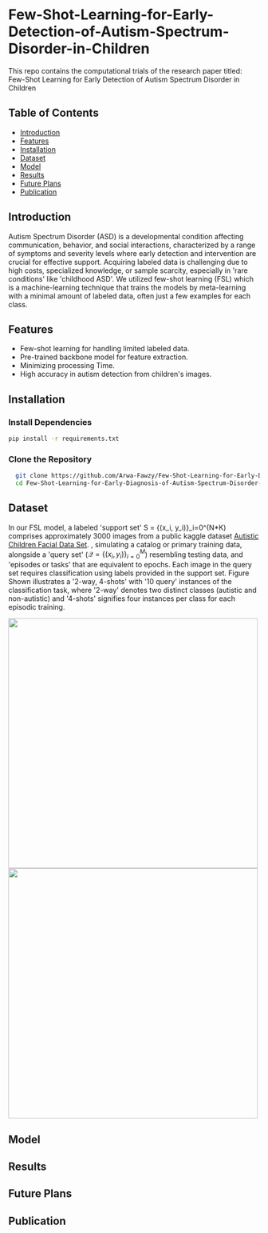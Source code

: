 # Few-Shot-Learning-for-Early-Detection-of-Autism-Spectrum-Disorder-in-Children
This repo contains the computational trials of the research paper titled: Few-Shot Learning for Early Detection of Autism Spectrum Disorder in Children 

## Table of Contents

- [Introduction](#introduction)
- [Features](#features)
- [Installation](#installation)
- [Dataset](#dataset)
- [Model](#model)
- [Results](#results)
- [Future Plans](#future-plans)
- [Publication](#publication)

## Introduction

Autism Spectrum Disorder (ASD) is a developmental condition affecting communication, behavior, and social interactions, characterized by a range of symptoms and severity levels where early detection and intervention are crucial for effective support. Acquiring labeled data is challenging due to high costs, specialized knowledge, or sample scarcity, especially in 'rare conditions' like 'childhood ASD'. 
We utilized few-shot learning (FSL) which is a machine-learning technique that trains the models by meta-learning with a minimal amount of labeled data, often just a few examples for each class.

## Features

- Few-shot learning for handling limited labeled data.
- Pre-trained backbone model for feature extraction.
- Minimizing processing Time.
- High accuracy in autism detection from children's images.

## Installation

### Install Dependencies
```bash
pip install -r requirements.txt
```
### Clone the Repository

```bash
  git clone https://github.com/Arwa-Fawzy/Few-Shot-Learning-for-Early-Diagnosis-of-Autism-Spectrum-Disorder-in-Children.git
  cd Few-Shot-Learning-for-Early-Diagnosis-of-Autism-Spectrum-Disorder-in-Children
```
## Dataset

In our FSL model, a labeled 'support set' S = {(x_i, y_i)}_i=0^(N*K) comprises approximately 3000 images from a public kaggle dataset [Autistic Children Facial Data Set](https://www.kaggle.com/datasets/imrankhan77/autistic-children-facial-data-set). , simulating a catalog or primary training data, alongside a 'query set' ($\mathcal{Q}=\{(x_i, y_i)\}_{i=0}^{M}$) resembling testing data, and 'episodes or tasks' that are equivalent to epochs. Each image in the query set requires classification using labels provided in the support set. Figure Shown illustrates a '2-way, 4-shots' with '10 query' instances of the classification task, where '2-way' denotes two distinct classes (autistic and non-autistic) and '4-shots' signifies four instances per class for each episodic training.

<img src="https://github.com/user-attachments/assets/0dd29aad-ad26-4f49-81d0-3c5fe75c053c" width="500">
<br>
<img src="https://github.com/user-attachments/assets/b60ce155-5b46-4062-9349-020541b1ad36" width="500">



## Model

## Results

## Future Plans

## Publication


